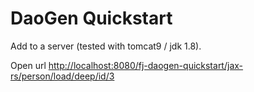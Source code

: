 # DaoGen Quickstart #  

Add to a server (tested with tomcat9 / jdk 1.8).

Open url 
[http://localhost:8080/fj-daogen-quickstart/jax-rs/person/load/deep/id/3](http://localhost:8080/fj-daogen-quickstart/jax-rs/person/load/deep/id/3)

